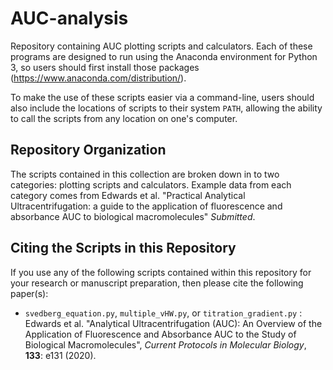 # AUC-analysis
Repository containing AUC plotting scripts and calculators. Each of these programs are designed to run using the Anaconda environment for Python 3, so users should first install those packages (https://www.anaconda.com/distribution/).

To make the use of these scripts easier via a command-line, users should also include the locations of scripts to their system `PATH`, allowing the ability to call the scripts from any location on one's computer.

## Repository Organization

The scripts contained in this collection are broken down in to two categories: plotting scripts and calculators. Example data from each category comes from Edwards et al. "Practical Analytical Ultracentrifugation: a guide to the application of fluorescence and absorbance AUC to biological macromolecules" *Submitted*.

## Citing the Scripts in this Repository

If you use any of the following scripts contained within this repository for your research or manuscript preparation, then please cite the following paper(s):

- `svedberg_equation.py`, `multiple_vHW.py`, or `titration_gradient.py` : Edwards et al. "Analytical Ultracentrifugation (AUC): An Overview of the Application of Fluorescence and Absorbance AUC to the Study of Biological Macromolecules", *Current Protocols in Molecular Biology*, **133**: e131 (2020).
